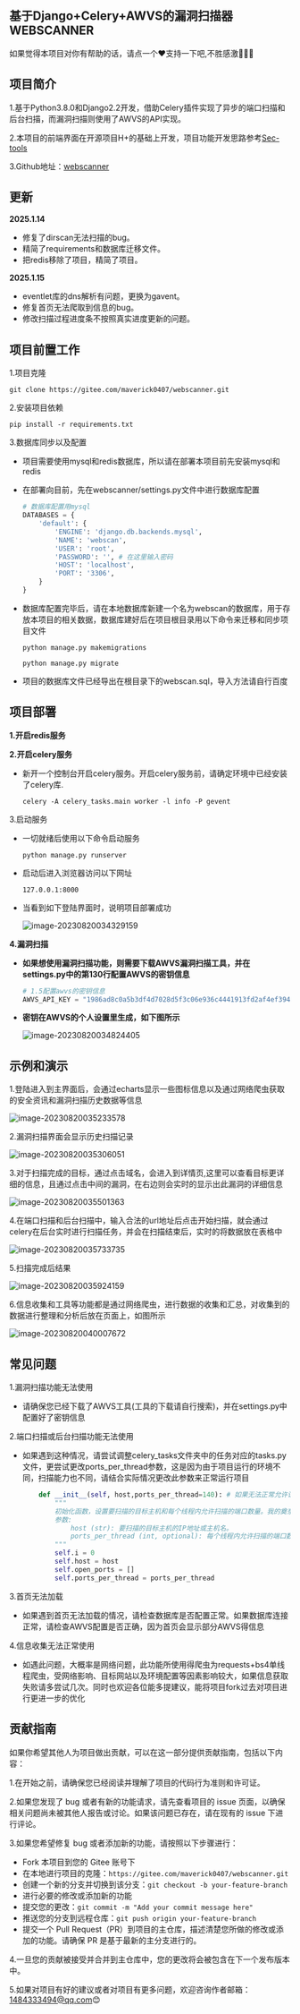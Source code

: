 ## 基于Django+Celery+AWVS的漏洞扫描器WEBSCANNER

如果觉得本项目对你有帮助的话，请点一个❤️支持一下吧,不胜感激🙇🙇🙇

## 项目简介

1.基于Python3.8.0和Django2.2开发，借助Celery插件实现了异步的端口扫描和后台扫描，而漏洞扫描则使用了AWVS的API实现。

2.本项目的前端界面在开源项目H+的基础上开发，项目功能开发思路参考[Sec-tools](https://gitee.com/jwt1399/Sec-Tools.git)

3.Github地址：[webscanner](https://github.com/Mrmao233/webscanner.git)

## 更新

**2025.1.14**

- 修复了dirscan无法扫描的bug。
- 精简了requirements和数据库迁移文件。
- 把redis移除了项目，精简了项目。

**2025.1.15**

- eventlet库的dns解析有问题，更换为gavent。
- 修复首页无法爬取到信息的bug。
- 修改扫描过程进度条不按照真实进度更新的问题。

## 项目前置工作

1.项目克隆

`git clone https://gitee.com/maverick0407/webscanner.git`

2.安装项目依赖

`pip install -r requirements.txt`

3.数据库同步以及配置

- 项目需要使用mysql和redis数据库，所以请在部署本项目前先安装mysql和redis

- 在部署向目前，先在webscanner/settings.py文件中进行数据库配置

  ```python
  # 数据库配置用mysql
  DATABASES = {
      'default': {
          'ENGINE': 'django.db.backends.mysql',
          'NAME': 'webscan',
          'USER': 'root',
          'PASSWORD': '', # 在这里输入密码
          'HOST': 'localhost',
          'PORT': '3306',
      }
  }
  ```

- 数据库配置完毕后，请在本地数据库新建一个名为webscan的数据库，用于存放本项目的相关数据，数据库建好后在项目根目录用以下命令来迁移和同步项目文件

  `python manage.py makemigrations`

  `python manage.py migrate`

- 项目的数据库文件已经导出在根目录下的webscan.sql，导入方法请自行百度

## 项目部署

**1.开启redis服务**

**2.开启celery服务**

- 新开一个控制台开启celery服务。开启celery服务前，请确定环境中已经安装了celery库.

  `celery -A celery_tasks.main worker -l info -P gevent`

3.启动服务

- 一切就绪后使用以下命令启动服务

  `python manage.py runserver`

- 启动后进入浏览器访问以下网址

  `127.0.0.1:8000`

- 当看到如下登陆界面时，说明项目部署成功

  ![image-20230820034329159](https://gitee.com/maverick0407/webscanner/raw/master/static/media/image-20230820034329159.png)

**4.漏洞扫描**

- **如果想使用漏洞扫描功能，则需要下载AWVS漏洞扫描工具，并在settings.py中的第130行配置AWVS的密钥信息**

  ```python
  # 1.5配置awvs的密钥信息
  AWVS_API_KEY = "1986ad8c0a5b3df4d7028d5f3c06e936c4441913fd2af4ef3942a8ef539e98df9"
  ```

- **密钥在AWVS的个人设置里生成，如下图所示**

  ![image-20230820034824405](https://gitee.com/maverick0407/webscanner/raw/master/static/media/image-20230820034824405.png)

## 示例和演示

1.登陆进入到主界面后，会通过echarts显示一些图标信息以及通过网络爬虫获取的安全资讯和漏洞扫描历史数据等信息

![image-20230820035233578](https://gitee.com/maverick0407/webscanner/raw/master/static/media/image-20230820035233578.png)

2.漏洞扫描界面会显示历史扫描记录

![image-20230820035306051](https://gitee.com/maverick0407/webscanner/raw/master/static/media/image-20230820035306051.png)

3.对于扫描完成的目标，通过点击域名，会进入到详情页,这里可以查看目标更详细的信息，且通过点击中间的漏洞，在右边则会实时的显示出此漏洞的详细信息

![image-20230820035501363](https://gitee.com/maverick0407/webscanner/raw/master/static/media/image-20230820035501363.png)

4.在端口扫描和后台扫描中，输入合法的url地址后点击开始扫描，就会通过celery在后台实时进行扫描任务，并会在扫描结束后，实时的将数据放在表格中

![image-20230820035733735](https://gitee.com/maverick0407/webscanner/raw/master/static/media/image-20230820035733735.png)

5.扫描完成后结果

![image-20230820035924159](https://gitee.com/maverick0407/webscanner/raw/master/static/media/image-20230820035924159.png)

6.信息收集和工具等功能都是通过网络爬虫，进行数据的收集和汇总，对收集到的数据进行整理和分析后放在页面上，如图所示

![image-20230820040007672](https://gitee.com/maverick0407/webscanner/raw/master/static/media/image-20230820040007672.png)

## 常见问题

1.漏洞扫描功能无法使用

- 请确保您已经下载了AWVS工具(工具的下载请自行搜索)，并在settings.py中配置好了密钥信息

2.端口扫描或后台扫描功能无法使用

- 如果遇到这种情况，请尝试调整celery_tasks文件夹中的任务对应的tasks.py文件，更尝试更改ports_per_thread参数，这是因为由于项目运行的环境不同，扫描能力也不同，请结合实际情况更改此参数来正常运行项目

  ```python
      def __init__(self, host,ports_per_thread=140): # 如果无法正常允许请尝试更改这个参数
          """
          初始化函数，设置要扫描的目标主机和每个线程内允许扫描的端口数量。我的奠奈最多就是140，65535个端口就开差不多500个线程，多了就要报错了
          参数:
              host (str): 要扫描的目标主机的IP地址或主机名。
              ports_per_thread (int, optional): 每个线程内允许扫描的端口数量。默认为140。
          """
          self.i = 0
          self.host = host
          self.open_ports = []
          self.ports_per_thread = ports_per_thread
  ```

3.首页无法加载

- 如果遇到首页无法加载的情况，请检查数据库是否配置正常。如果数据库连接正常，请检查AWVS配置是否正确，因为首页会显示部分AWVS得信息

4.信息收集无法正常使用

- 如遇此问题，大概率是网络问题，此功能所使用得爬虫为requests+bs4单线程爬虫，受网络影响、目标网站以及环境配置等因素影响较大，如果信息获取失败请多尝试几次。同时也欢迎各位能多提建议，能将项目fork过去对项目进行更进一步的优化

## 贡献指南

如果你希望其他人为项目做出贡献，可以在这一部分提供贡献指南，包括以下内容：

1.在开始之前，请确保您已经阅读并理解了项目的代码行为准则和许可证。

2.如果您发现了 bug 或者有新的功能请求，请先查看项目的 issue 页面，以确保相关问题尚未被其他人报告或讨论。如果该问题已存在，请在现有的 issue 下进行评论。

3.如果您希望修复 bug 或者添加新的功能，请按照以下步骤进行：

- Fork 本项目到您的 Gitee 账号下
- 在本地进行项目的克隆：`https://gitee.com/maverick0407/webscanner.git`
- 创建一个新的分支并切换到该分支：`git checkout -b your-feature-branch`
- 进行必要的修改或添加新的功能
- 提交您的更改：`git commit -m "Add your commit message here"`
- 推送您的分支到远程仓库：`git push origin your-feature-branch`
- 提交一个 Pull Request（PR）到项目的主仓库，描述清楚您所做的修改或添加的功能。请确保 PR 是基于最新的主分支进行的。

4.一旦您的贡献被接受并合并到主仓库中，您的更改将会被包含在下一个发布版本中。

5.如果对项目有好的建议或者对项目有更多问题，欢迎咨询作者邮箱：1484333494@qq.com😊























